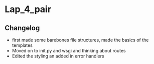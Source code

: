 # Lap_4_pair

## Changelog
- first made some barebones file structures, made the basics of the templates
- Moved on to init.py and wsgi and thinking about routes
- Edited the styling an added in error handlers